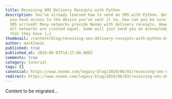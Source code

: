 ```yaml
---
title: Receiving SMS Delivery Receipts with Python
description: You’ve already learned how to send an SMS with Python. But unless
  you have access to the device you’ve sent it to, how can you be sure that your
  SMS arrived? Many networks provide Nexmo with delivery receipts. However, not
  all networks are created equal. Some will just send you an acknowledgement
  that they have […]
thumbnail: /content/blog/receiving-sms-delivery-receipts-with-python-dr/Get-a-delivery-receipt-with-Python.png
author: marklewin
published: true
published_at: 2019-06-03T14:17:00.000Z
comments: true
category: tutorial
tags: []
canonical: https://www.nexmo.com/legacy-blog/2019/06/03/receiving-sms-delivery-receipts-with-python-dr
redirect: https://www.nexmo.com/legacy-blog/2019/06/03/receiving-sms-delivery-receipts-with-python-dr
---
```


Content to be migrated...
